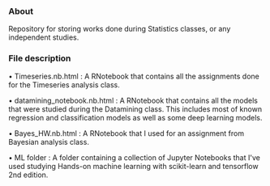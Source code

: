 ### About

Repository for storing works done during Statistics classes, or any independent studies.   

### File description

• Timeseries.nb.html :  A RNotebook that contains all the assignments done for the Timeseries analysis class.

• datamining_notebook.nb.html :  A RNotebook that contains all the models that were studied during the Datamining class. This includes most of known regression and classification models as well as some deep learning models. 

• Bayes_HW.nb.html :  A RNotebook that I used for an assignment from Bayesian analysis class.

• ML folder :  A folder containing a collection of Jupyter Notebooks that I've used studying Hands-on machine learning with scikit-learn and tensorflow 2nd edition.  
